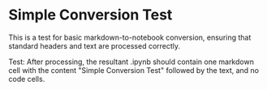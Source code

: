 # Simple Conversion Test

This is a test for basic markdown-to-notebook conversion, ensuring that standard headers and text are processed correctly.

Test: After processing, the resultant .ipynb should contain one markdown cell with the content "Simple Conversion Test" followed by the text, and no code cells.
